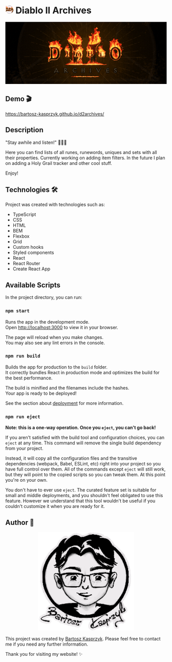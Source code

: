 # <img width="25px" src="/public/icon192.png" /> Diablo II Archives

![logo strony](/public/share_cropped.gif)

## Demo 🎬

https://bartosz-kasprzyk.github.io/d2archives/

## Description

"Stay awhile and listen!" 🧙‍♂️💬

Here you can find lists of all runes, runewords, uniques and sets with all their properties. Currently working on adding item filters. In the future I plan on adding a Holy Grail tracker and other cool stuff.

Enjoy!

## Technologies 🛠️

Project was created with technologies such as:
* TypeScript
* CSS
* HTML
* BEM
* Flexbox
* Grid
* Custom hooks
* Styled components
* React
* React Router
* Create React App

## Available Scripts

In the project directory, you can run:

### `npm start`

Runs the app in the development mode.\
Open [http://localhost:3000](http://localhost:3000) to view it in your browser.

The page will reload when you make changes.\
You may also see any lint errors in the console.

### `npm run build`

Builds the app for production to the `build` folder.\
It correctly bundles React in production mode and optimizes the build for the best performance.

The build is minified and the filenames include the hashes.\
Your app is ready to be deployed!

See the section about [deployment](https://facebook.github.io/create-react-app/docs/deployment) for more information.

### `npm run eject`

**Note: this is a one-way operation. Once you `eject`, you can't go back!**

If you aren't satisfied with the build tool and configuration choices, you can `eject` at any time. This command will remove the single build dependency from your project.

Instead, it will copy all the configuration files and the transitive dependencies (webpack, Babel, ESLint, etc) right into your project so you have full control over them. All of the commands except `eject` will still work, but they will point to the copied scripts so you can tweak them. At this point you're on your own.

You don't have to ever use `eject`. The curated feature set is suitable for small and middle deployments, and you shouldn't feel obligated to use this feature. However we understand that this tool wouldn't be useful if you couldn't customize it when you are ready for it.

## Author 👥

<p align="center">
  <a href="https://bartosz-kasprzyk.github.io/homepage/">
    <img width="300px" src="public/drawingsignature.png" />
  </a>
</p>

This project was created by [Bartosz Kasprzyk](https://github.com/bartosz-kasprzyk). Please feel free to contact me if you need any further information.

Thank you for visiting my website! ✨
